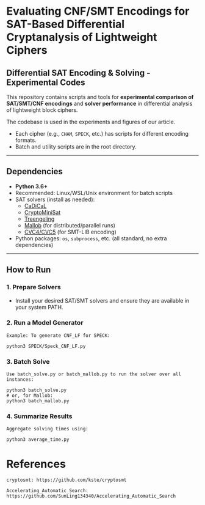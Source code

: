 # Evaluating CNF/SMT Encodings for SAT-Based Differential Cryptanalysis of Lightweight Ciphers

## Differential SAT Encoding & Solving - Experimental Codes

This repository contains scripts and tools for **experimental comparison of SAT/SMT/CNF encodings** and **solver performance** in differential analysis of lightweight block ciphers.

The codebase is used in the experiments and figures of our article.  


- Each cipher (e.g., `CHAM`, `SPECK`, etc.) has scripts for different encoding formats.
- Batch and utility scripts are in the root directory.

---

## Dependencies

- **Python 3.6+**
- Recommended: Linux/WSL/Unix environment for batch scripts
- SAT solvers (install as needed):
    - [CaDiCaL](https://github.com/arminbiere/cadical)
    - [CryptoMiniSat](https://github.com/msoos/cryptominisat)
    - [Treengeling](https://github.com/arminbiere/treengeling)
    - [Mallob](https://github.com/domschrei/mallob) (for distributed/parallel runs)
    - [CVC4/CVC5](https://cvc5.github.io/) (for SMT-LIB encoding)
- Python packages: `os`, `subprocess`, etc. (all standard, no extra dependencies)

---

## How to Run

### 1. Prepare Solvers
- Install your desired SAT/SMT solvers and ensure they are available in your system PATH.

### 2. Run a Model Generator

    Example: To generate CNF_LF for SPECK:

    python3 SPECK/Speck_CNF_LF.py


### 3. Batch Solve

    Use batch_solve.py or batch_mallob.py to run the solver over all instances:

    python3 batch_solve.py
    # or, for Mallob:
    python3 batch_mallob.py

### 4. Summarize Results

    Aggregate solving times using:

    python3 average_time.py

# References

    cryptosmt: https://github.com/kste/cryptosmt

    Accelerating_Automatic_Search: https://github.com/SunLing134340/Accelerating_Automatic_Search
